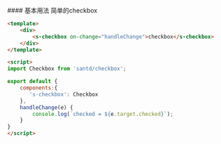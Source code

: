 <text lang="cn">
#### 基本用法
简单的checkbox
</text>

```html
<template>
    <div>
        <s-checkbox on-change="handleChange">checkbox</s-checkbox>
    </div>
</template>

<script>
import Checkbox from 'santd/checkbox';

export default {
    components:{
       's-checkbox': Checkbox
    },
    handleChange(e) {
        console.log(`checked = ${e.target.checked}`);
    }
}
</script>
```
